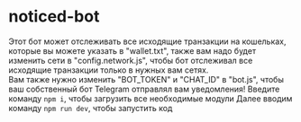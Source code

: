 # noticed-bot
Этот бот может отслеживать все исходящие транзакции на кошельках, которые вы можете указать в "wallet.txt", также вам надо будет изменить сети в "config.network.js", чтобы бот отслеживал все исходящие транзакции только в нужных вам сетях.  
Вам также нужно изменить "BOT_TOKEN" и "CHAT_ID" в "bot.js", чтобы ваш собственный бот Telegram отправлял вам уведомления! 
Введите команду `npm i`, чтобы загрузить все необходимые модули 
Далее вводим команду `npm run dev`, чтобы запустить код 
